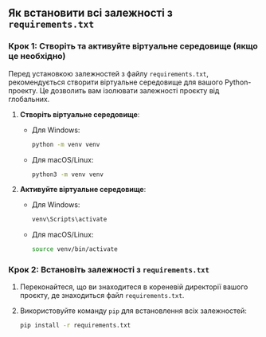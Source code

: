 ## Як встановити всі залежності з `requirements.txt`

### Крок 1: Створіть та активуйте віртуальне середовище (якщо це необхідно)

Перед установкою залежностей з файлу `requirements.txt`, рекомендується створити віртуальне середовище для вашого Python-проекту. Це дозволить вам ізолювати залежності проєкту від глобальних.

1. **Створіть віртуальне середовище**:
   - Для Windows:
     ```bash
     python -m venv venv
     ```
   - Для macOS/Linux:
     ```bash
     python3 -m venv venv
     ```

2. **Активуйте віртуальне середовище**:
   - Для Windows:
     ```bash
     venv\Scripts\activate
     ```
   - Для macOS/Linux:
     ```bash
     source venv/bin/activate
     ```

### Крок 2: Встановіть залежності з `requirements.txt`

1. Переконайтеся, що ви знаходитеся в кореневій директорії вашого проєкту, де знаходиться файл `requirements.txt`.
2. Використовуйте команду `pip` для встановлення всіх залежностей:

   ```bash
   pip install -r requirements.txt
